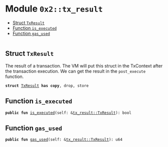 
<a id="0x2_tx_result"></a>

# Module `0x2::tx_result`



-  [Struct `TxResult`](#0x2_tx_result_TxResult)
-  [Function `is_executed`](#0x2_tx_result_is_executed)
-  [Function `gas_used`](#0x2_tx_result_gas_used)


<pre><code></code></pre>



<a id="0x2_tx_result_TxResult"></a>

## Struct `TxResult`

The result of a transaction.
The VM will put this struct in the TxContext after the transaction execution.
We can get the result in the <code>post_execute</code> function.


<pre><code><b>struct</b> <a href="tx_result.md#0x2_tx_result_TxResult">TxResult</a> <b>has</b> <b>copy</b>, drop, store
</code></pre>



<a id="0x2_tx_result_is_executed"></a>

## Function `is_executed`



<pre><code><b>public</b> <b>fun</b> <a href="tx_result.md#0x2_tx_result_is_executed">is_executed</a>(self: &<a href="tx_result.md#0x2_tx_result_TxResult">tx_result::TxResult</a>): bool
</code></pre>



<a id="0x2_tx_result_gas_used"></a>

## Function `gas_used`



<pre><code><b>public</b> <b>fun</b> <a href="tx_result.md#0x2_tx_result_gas_used">gas_used</a>(self: &<a href="tx_result.md#0x2_tx_result_TxResult">tx_result::TxResult</a>): u64
</code></pre>
